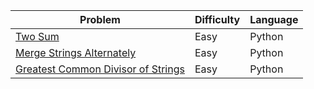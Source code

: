 | Problem | Difficulty | Language |
| --- | --- | --- |
| [Two Sum](https://leetcode.com/problems/two-sum) | Easy | Python |
| [Merge Strings Alternately](https://leetcode.com/problems/merge-strings-alternately) | Easy | Python |
| [Greatest Common Divisor of Strings](https://leetcode.com/problems/greatest-common-divisor-of-strings) | Easy | Python |